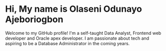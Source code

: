 # Hi, My name is Olaseni Odunayo Ajeboriogbon
Welcome to my GitHub profile! I'm a self-taught Data Analyst, Frontend web developer and  Oracle apex developer. I am passionate about tech and aspiring to be a Database Administrator in the coming years. 
